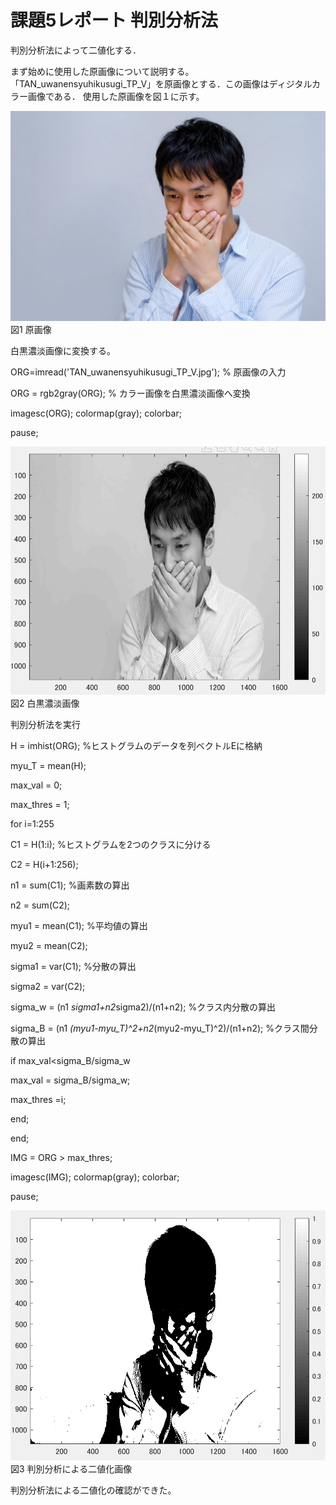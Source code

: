 # 課題5レポート 判別分析法
判別分析法によって二値化する．

まず始めに使用した原画像について説明する。
「TAN_uwanensyuhikusugi_TP_V」を原画像とする．この画像はディジタルカラー画像である．
使用した原画像を図１に示す。


![原画像](https://github.com/ararai01/lecture_image_processing/blob/master/my_image/TAN_uwanensyuhikusugi_TP_V.jpg)  
図1 原画像

白黒濃淡画像に変換する。

ORG=imread('TAN_uwanensyuhikusugi_TP_V.jpg'); % 原画像の入力

ORG = rgb2gray(ORG); % カラー画像を白黒濃淡画像へ変換

imagesc(ORG); colormap(gray); colorbar;

pause;



![原画像](https://github.com/ararai01/lecture_image_processing/blob/master/my_image/kadai5-1.png)  
図2 白黒濃淡画像


判別分析法を実行

H = imhist(ORG); %ヒストグラムのデータを列ベクトルEに格納

myu_T = mean(H);

max_val = 0;

max_thres = 1;

for i=1:255

C1 = H(1:i); %ヒストグラムを2つのクラスに分ける

C2 = H(i+1:256);

n1 = sum(C1); %画素数の算出

n2 = sum(C2);

myu1 = mean(C1); %平均値の算出

myu2 = mean(C2);

sigma1 = var(C1); %分散の算出

sigma2 = var(C2);

sigma_w = (n1 *sigma1+n2*sigma2)/(n1+n2); %クラス内分散の算出

sigma_B = (n1 *(myu1-myu_T)^2+n2*(myu2-myu_T)^2)/(n1+n2); %クラス間分散の算出

if max_val<sigma_B/sigma_w

max_val = sigma_B/sigma_w;

max_thres =i;

end;

end;

IMG = ORG > max_thres;

imagesc(IMG); colormap(gray); colorbar;

pause;



![原画像](https://github.com/ararai01/lecture_image_processing/blob/master/my_image/kadai5-2.png)  
図3 判別分析による二値化画像



判別分析法による二値化の確認ができた。


